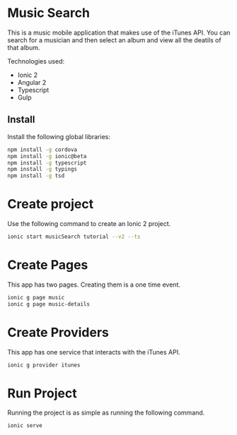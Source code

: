 # Music Search

This is a music mobile application that makes use of the iTunes API.  You can search for a musician and then select an album and view all the deatils of that album.

Technologies used:

- Ionic 2
- Angular 2
- Typescript
- Gulp

## Install

Install the following global libraries:

```bash
npm install -g cordova
npm install -g ionic@beta
npm install -g typescript
npm install -g typings
npm install -g tsd
```

# Create project

Use the following command to create an Ionic 2 project.

```bash
ionic start musicSearch tutorial --v2 --ts
```

# Create Pages

This app has two pages.  Creating them is a one time event.

``` bash
ionic g page music
ionic g page music-details
```

# Create Providers

This app has one service that interacts with the iTunes API.

```bash
ionic g provider itunes
```

# Run Project

Running the project is as simple as running the following command.

```bash
ionic serve
```
